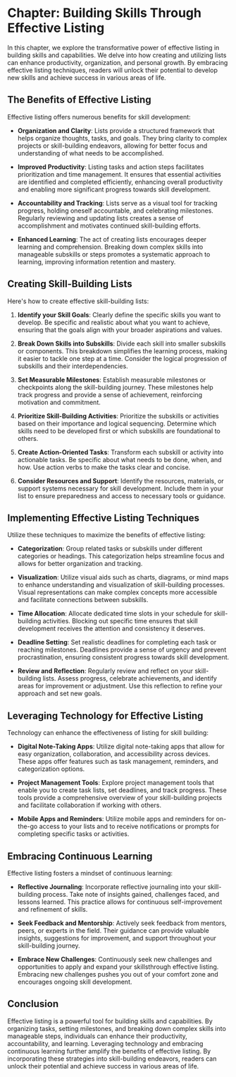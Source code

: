 Chapter: Building Skills Through Effective Listing
==================================================

In this chapter, we explore the transformative power of effective listing in building skills and capabilities. We delve into how creating and utilizing lists can enhance productivity, organization, and personal growth. By embracing effective listing techniques, readers will unlock their potential to develop new skills and achieve success in various areas of life.

The Benefits of Effective Listing
---------------------------------

Effective listing offers numerous benefits for skill development:

* **Organization and Clarity**: Lists provide a structured framework that helps organize thoughts, tasks, and goals. They bring clarity to complex projects or skill-building endeavors, allowing for better focus and understanding of what needs to be accomplished.

* **Improved Productivity**: Listing tasks and action steps facilitates prioritization and time management. It ensures that essential activities are identified and completed efficiently, enhancing overall productivity and enabling more significant progress towards skill development.

* **Accountability and Tracking**: Lists serve as a visual tool for tracking progress, holding oneself accountable, and celebrating milestones. Regularly reviewing and updating lists creates a sense of accomplishment and motivates continued skill-building efforts.

* **Enhanced Learning**: The act of creating lists encourages deeper learning and comprehension. Breaking down complex skills into manageable subskills or steps promotes a systematic approach to learning, improving information retention and mastery.

Creating Skill-Building Lists
-----------------------------

Here's how to create effective skill-building lists:

1. **Identify your Skill Goals**: Clearly define the specific skills you want to develop. Be specific and realistic about what you want to achieve, ensuring that the goals align with your broader aspirations and values.

2. **Break Down Skills into Subskills**: Divide each skill into smaller subskills or components. This breakdown simplifies the learning process, making it easier to tackle one step at a time. Consider the logical progression of subskills and their interdependencies.

3. **Set Measurable Milestones**: Establish measurable milestones or checkpoints along the skill-building journey. These milestones help track progress and provide a sense of achievement, reinforcing motivation and commitment.

4. **Prioritize Skill-Building Activities**: Prioritize the subskills or activities based on their importance and logical sequencing. Determine which skills need to be developed first or which subskills are foundational to others.

5. **Create Action-Oriented Tasks**: Transform each subskill or activity into actionable tasks. Be specific about what needs to be done, when, and how. Use action verbs to make the tasks clear and concise.

6. **Consider Resources and Support**: Identify the resources, materials, or support systems necessary for skill development. Include them in your list to ensure preparedness and access to necessary tools or guidance.

Implementing Effective Listing Techniques
-----------------------------------------

Utilize these techniques to maximize the benefits of effective listing:

* **Categorization**: Group related tasks or subskills under different categories or headings. This categorization helps streamline focus and allows for better organization and tracking.

* **Visualization**: Utilize visual aids such as charts, diagrams, or mind maps to enhance understanding and visualization of skill-building processes. Visual representations can make complex concepts more accessible and facilitate connections between subskills.

* **Time Allocation**: Allocate dedicated time slots in your schedule for skill-building activities. Blocking out specific time ensures that skill development receives the attention and consistency it deserves.

* **Deadline Setting**: Set realistic deadlines for completing each task or reaching milestones. Deadlines provide a sense of urgency and prevent procrastination, ensuring consistent progress towards skill development.

* **Review and Reflection**: Regularly review and reflect on your skill-building lists. Assess progress, celebrate achievements, and identify areas for improvement or adjustment. Use this reflection to refine your approach and set new goals.

Leveraging Technology for Effective Listing
-------------------------------------------

Technology can enhance the effectiveness of listing for skill building:

* **Digital Note-Taking Apps**: Utilize digital note-taking apps that allow for easy organization, collaboration, and accessibility across devices. These apps offer features such as task management, reminders, and categorization options.

* **Project Management Tools**: Explore project management tools that enable you to create task lists, set deadlines, and track progress. These tools provide a comprehensive overview of your skill-building projects and facilitate collaboration if working with others.

* **Mobile Apps and Reminders**: Utilize mobile apps and reminders for on-the-go access to your lists and to receive notifications or prompts for completing specific tasks or activities.

Embracing Continuous Learning
-----------------------------

Effective listing fosters a mindset of continuous learning:

* **Reflective Journaling**: Incorporate reflective journaling into your skill-building process. Take note of insights gained, challenges faced, and lessons learned. This practice allows for continuous self-improvement and refinement of skills.

* **Seek Feedback and Mentorship**: Actively seek feedback from mentors, peers, or experts in the field. Their guidance can provide valuable insights, suggestions for improvement, and support throughout your skill-building journey.

* **Embrace New Challenges**: Continuously seek new challenges and opportunities to apply and expand your skillsthrough effective listing. Embracing new challenges pushes you out of your comfort zone and encourages ongoing skill development.

Conclusion
----------

Effective listing is a powerful tool for building skills and capabilities. By organizing tasks, setting milestones, and breaking down complex skills into manageable steps, individuals can enhance their productivity, accountability, and learning. Leveraging technology and embracing continuous learning further amplify the benefits of effective listing. By incorporating these strategies into skill-building endeavors, readers can unlock their potential and achieve success in various areas of life.
